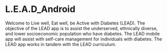 # L.E.A.D_Android
Welcome to Live well, Eat well, be Active with Diabetes (LEAD).  The objective of the LEAD app is to assist the underserved, ethnically diverse, and lower socioeconomic population who have diabetes. The LEAD mobile app will assist with self-care management for individuals with diabetes. The LEAD app works in tandem with the LEAD curriculum. 
